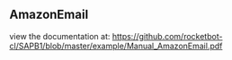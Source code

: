 ## AmazonEmail

 view the documentation at: https://github.com/rocketbot-cl/SAPB1/blob/master/example/Manual_AmazonEmail.pdf